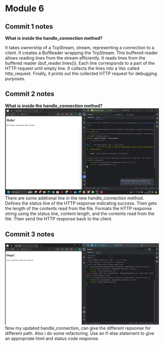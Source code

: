 # Module 6
## Commit 1 notes
**What is inside the handle_connection method?**

It takes ownership of a TcpStream, stream, representing a connection to a client. It creates a BufReader wrapping the TcpStream. This buffered reader allows reading lines from the stream efficiently. It reads lines from the buffered reader (buf_reader.lines()). Each line corresponds to a part of the HTTP request until empty line. It collects the lines into a Vec<String> called http_request. Finally, it prints out the collected HTTP request for debugging purposes.

## Commit 2 notes
**What is inside the handle_connection method?**
![img.png](assets/images/commit2.png)
There are some addtional line in the new handle_connection method. Defines the status line of the HTTP response indicating success. Then gets the length of the contents read from the file. Formats the HTTP response string using the status line, content length, and the contents read from the file. Then send the HTTP response back to the client.

## Commit 3 notes
![img.png](assets/images/commit3.png)
Now my updated handle_connection, can give the different repsonse for different path. Also i do some refactoring. Use an if-else statement to give an appropriate html and status code response.